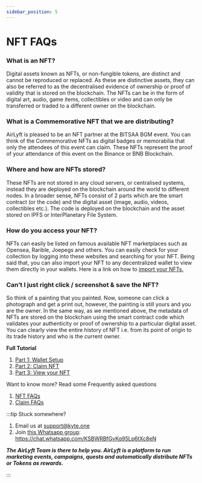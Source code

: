 ```yaml
---
sidebar_position: 5
---
```

# NFT FAQs

### What is an NFT?

Digital assets known as NFTs, or non-fungible tokens, are distinct and cannot be reproduced or replaced. As these are distinctive assets, they can also be referred to as the decentralised evidence of ownership or proof of validity that is stored on the blockchain. The NFTs can be in the form of digital art, audio, game items, collectibles or video and can only be transferred or traded to a different owner on the blockchain. 


### What is a Commemorative NFT that we are distributing?

AirLyft is pleased to be an NFT partner at the BITSAA BGM event. You can think of the Commemorative NFTs as digital badges or memorabilia that only the attendees of this event can claim. These NFTs represent the proof of your attendance of this event on the Binance or BNB Blockchain.
 
### Where and how are NFTs stored?

These NFTs are not stored in any cloud servers, or centralised systems, instead they are deployed on the blockchain around the world to different nodes. In a broader sense, NFTs consist of 2 parts which are the smart contract (or the code) and the digital asset (image, audio, videos, collectibles etc.). The code is deployed on the blockchain and the asset stored on IPFS or InterPlanetary File System.

### How do you access your NFT?

NFTs can easily be listed on famous available NFT marketplaces such as Opensea, Rarible, Joepegs and others. You can easily check for your collection by logging into these websites and searching for your NFT. Being said that, you can also import your NFT to any decentralized wallet to view them directly in your wallets. Here is a link on how to [import your NFTs.](https://intercom.help/swappable/en/articles/5603343-how-do-i-see-an-nft-in-my-metamask-wallet)


### Can’t I just right click / screenshot & save the NFT? 

So think of a painting that you painted. Now, someone can click a photograph and get a print out, however, the painting is still yours and you are the owner. In the same way, as we mentioned above, the metadata of NFTs are stored on the blockchain using the smart contract code which validates your authenticity or proof of ownership to a particular digital asset. You can clearly view the entire history of NFT i.e. from its point of origin to its trade history and who is the current owner. 

**Full Tutorial**
1. [Part 1: Wallet Setup](part1)
1. [Part 2: Claim NFT](part2)
1. [Part 3: View your NFT](part3)

Want to know more? Read some Frequently asked questions
1. [NFT FAQs](faq)
1. [Claim FAQs](claimfaqs)

:::tip Stuck somewhere?

1. Email us at support@kyte.one
2. Join [this Whatsapp group](https://chat.whatsapp.com/KSBWRBfGvKq95Lp6tXc8eN): https://chat.whatsapp.com/KSBWRBfGvKq95Lp6tXc8eN

**_The AirLyft Team is there to help you. AirLyft is a platform to run marketing events, campaigns, quests and automatically distribute NFTs or Tokens as rewards._**

:::